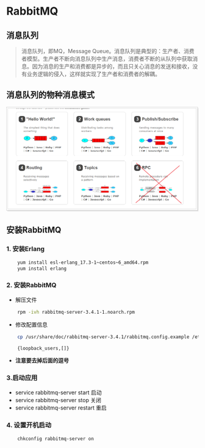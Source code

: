 # RabbitMQ

## 消息队列

>消息队列，即MQ，Message Queue。消息队列是典型的：生产者、消费者模型。生产者不断向消息队列中生产消息，消费者不断的从队列中获取消息。因为消息的生产和消费都是异步的，而且只关心消息的发送和接收，没有业务逻辑的侵入，这样就实现了生产者和消费者的解耦。

## 消息队列的物种消息模式

![1527068544487](1527068544487.png)

## 安装RabbitMQ

### 1. 安装Erlang

```shell
    yum install esl-erlang_17.3-1~centos~6_amd64.rpm
    yum install erlang
```

### 2. 安装RabbitMQ

- 解压文件

```sh
    rpm -ivh rabbitmq-server-3.4.1-1.noarch.rpm
```

- 修改配置信息

```sh
    cp /usr/share/doc/rabbitmq-server-3.4.1/rabbitmq.config.example /etc/rabbitmq/rabbitmq.config
```

```config
    {loopback_users,[]}
```

- **注意要去掉后面的逗号**

### 3.启动应用

- service rabbitmq-server start  启动
- service rabbitmq-server stop  关闭
- service rabbitmq-server restart  重启

### 4. 设置开机启动

```sh
    chkconfig rabbitmq-server on
```
